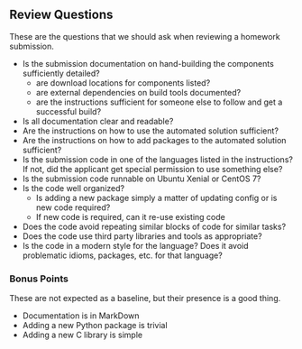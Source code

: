 ## Review Questions

These are the questions that we should ask when reviewing a homework submission.

* Is the submission documentation on hand-building the components sufficiently detailed?
  * are download locations for components listed?
  * are external dependencies on build tools documented?
  * are the instructions sufficient for someone else to follow and get a successful build?
* Is all documentation clear and readable?
* Are the instructions on how to use the automated solution sufficient?
* Are the instructions on how to add packages to the automated solution sufficient?
* Is the submission code in one of the languages listed in the instructions? If not, did the applicant get special permission to use something else?
* Is the submission code runnable on Ubuntu Xenial or CentOS 7?
* Is the code well organized?
  * Is adding a new package simply a matter of updating config or is new code required?
  * If new code is required, can it re-use existing code
* Does the code avoid repeating similar blocks of code for similar tasks?
* Does the code use third party libraries and tools as appropriate?
* Is the code in a modern style for the language? Does it avoid problematic idioms, packages, etc. for that language?

### Bonus Points

These are not expected as a baseline, but their presence is a good thing.

* Documentation is in MarkDown
* Adding a new Python package is trivial
* Adding a new C library is simple
